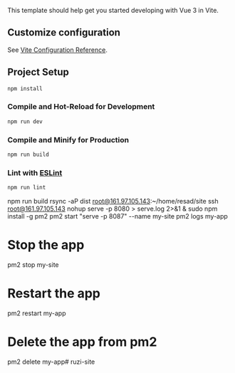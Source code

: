 This template should help get you started developing with Vue 3 in Vite.

## Customize configuration

See [Vite Configuration Reference](https://vitejs.dev/config/).

## Project Setup

```sh
npm install
```

### Compile and Hot-Reload for Development

```sh
npm run dev
```

### Compile and Minify for Production

```sh
npm run build
```

### Lint with [ESLint](https://eslint.org/)

```sh
npm run lint
```

npm run build
rsync -aP  dist root@161.97.105.143:~/home/resad/site
ssh root@161.97.105.143
nohup serve -p 8080  > serve.log 2>&1 &
sudo npm install -g pm2
pm2 start "serve -p 8087" --name my-site
pm2 logs my-app
# Stop the app
pm2 stop my-site






# Restart the app
pm2 restart my-app

# Delete the app from pm2
pm2 delete my-app# ruzi-site
